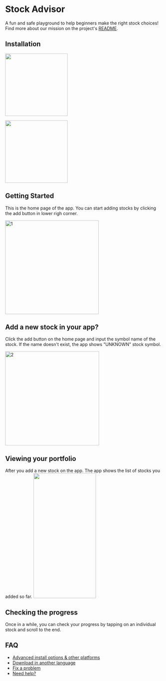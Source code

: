 # Stock Advisor

A fun and safe playground to help beginners make the right stock choices! Find more about our mission on the project's [README](https://github.com/maiquynhtruong/Senior-Design).

## Installation 

<a href="http://chittagongit.com/icon/play-store-download-icon-9.html" title="Play Store Download Icon #222280"><img src="http://chittagongit.com/images/play-store-download-icon/play-store-download-icon-9.jpg" width="200" /></a>

<a href="http://chittagongit.com/icon/app-store-icon-7.html" title="App Store Icon #183245"><img src="http://chittagongit.com/images/app-store-icon/app-store-icon-7.jpg" width="200" /></a>

## Getting Started
This is the home page of the app. You can start adding stocks by clicking the add button in lower righ corner.

<img width="300" alt="1" src="https://user-images.githubusercontent.com/20506541/55293526-5fa7b580-53c5-11e9-823c-b996d741f93e.png">

## Add a new stock in your app?
Click the add button on the home page and input the symbol name of the stock. If the name doesn't exist, the app shows "UNKNOWN" stock symbol.

<img width="301" alt="2" src="https://user-images.githubusercontent.com/20506541/55293532-7948fd00-53c5-11e9-8ef0-b6462281ed37.png">

## Viewing your portfolio
After you add a new stock on the app. The app shows the list of stocks you added so far. 
<img width="200" height="400" src="https://user-images.githubusercontent.com/20506541/55293537-80700b00-53c5-11e9-863b-7f5f95773d7a.png">

## Checking the progress
Once in a while, you can check your progress by tapping on an individual stock and scroll to the end.

## FAQ
- [Advanced install options & other platforms](https://github.com/maiquynhtruong/Senior-Design)
- [Download in another language](https://github.com/maiquynhtruong/Senior-Design)
- [Fix a problem](https://github.com/maiquynhtruong/Senior-Design)
- [Need help?](https://github.com/maiquynhtruong/Senior-Design)

